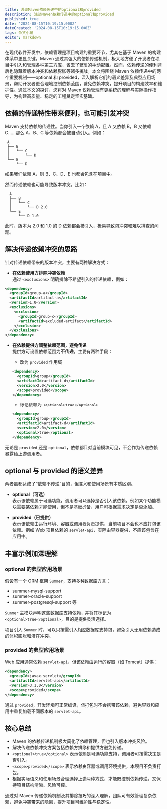 ```yaml
---
title: 浅谈Maven依赖传递中的optional和provided
description: 浅谈Maven依赖传递中的optional和provided
published: true
date: '2024-08-15T10:19:15.000Z'
dateCreated: '2024-08-15T10:19:15.000Z'
tags: 杂货小铺
editor: markdown
---
```


在现代软件开发中，依赖管理是项目构建的重要环节，尤其在基于 Maven 的构建体系中更显关键。Maven 通过其强大的依赖传递机制，极大地方便了开发者在项目中引入和管理各种第三方库，省去了繁琐的手动配置。然而，依赖传递的便利背后也隐藏着版本冲突和依赖膨胀等诸多挑战。本文将围绕 Maven 依赖传递中的两个重要机制——optional 和 provided，深入解析它们的语义差异及典型应用场景，帮助开发者更合理地控制依赖范围，避免依赖冲突，提升项目的构建效率和维护性。通过本文的探讨，您将对 Maven 依赖管理有更系统的理解与实际操作指导，为构建高质量、稳定的工程奠定坚实基础。

<!-- more -->

依赖的传递特性带来便利，也可能引发冲突
-----

Maven 支持依赖的传递性。当你引入一个依赖 A，且 A 又依赖 B，B 又依赖 C……那么 A、B、C 等依赖都会被自动引入。例如：

```
 A
 ├── B
 │   └── C
 │       └── D
 └── E
     └── D
```

如果我们依赖 A，则 B、C、D、E 也都会包含在项目中。

然而传递依赖也可能导致版本冲突。比如：

```
  A
  ├── B
  │   └── C
  │       └── D 2.0
  └── E
      └── D 1.0
```

此时，版本为 2.0 和 1.0 的 D 依赖都会被引入，极易导致包冲突和难以排查的问题。

解决传递依赖冲突的思路
-----

针对传递依赖带来的版本冲突，主要有两种解决方式：

- **在依赖使用方排除冲突依赖**  
  通过 `<exclusions>` 明确排除不希望引入的传递依赖，例如：

```xml
<dependency>
  <groupId>group-a</groupId>
  <artifactId>artifact-a</artifactId>
  <version>1.0</version>
  <exclusions>
    <exclusion>
      <groupId>group-c</groupId>
      <artifactId>excluded-artifact</artifactId>
    </exclusion>
  </exclusions>
</dependency>
```

- **在依赖提供方调整依赖范围，避免传递**  
  提供方可设置依赖范围为**不传递**，主要有两种手段：

    - 改为 `provided` 作用域

  ```xml
  <dependency>
    <groupId>group</groupId>
    <artifactId>artifact-d</artifactId>
    <version>2.0</version>
    <scope>provided</scope>
  </dependency>
  ```

    - 标记依赖为 `<optional>true</optional>`

  ```xml
  <dependency>
    <groupId>group</groupId>
    <artifactId>artifact-d</artifactId>
    <version>2.0</version>
    <optional>true</optional>
  </dependency>
  ```

无论是 `provided` 还是 `optional`，依赖都只对当前模块可见，不会作为传递依赖暴露给上游调用者。

optional 与 provided 的语义差异
-----

两者虽都达成了“依赖不传递”目的，但含义和使用场景有本质区别。

- **optional（可选）**  
  表示该依赖属于可选功能，调用者可以选择是否引入该依赖。例如某个功能模块需要某依赖才能使用，但不是基础必备，用户可根据需求决定是否添加。

- **provided（已提供）**  
  表示该依赖由运行环境、容器或调用者负责提供，当前项目不会也不应打包该依赖。例如 Web 项目依赖的 `servlet-api`，实际由容器提供，不应该包含在应用中。

丰富示例加深理解
-----

### optional 的典型应用场景

假设有一个 ORM 框架 `Summer`，支持多种数据库方言：

- summer-mysql-support
- summer-oracle-support
- summer-postgresql-support 等

`Summer` 主模块声明这些数据库支持依赖，并将其标记为 `<optional>true</optional>`，目的是提供灵活选择。

项目引入 `Summer` 时，可以只按需引入相应数据库支持包，避免引入无用依赖造成的体积膨胀和潜在冲突。

### provided 的典型应用场景

Web 应用通常依赖 `servlet-api`，但该依赖由运行的容器（如 Tomcat）提供：

```xml
<dependency>
  <groupId>javax.servlet</groupId>
  <artifactId>servlet-api</artifactId>
  <version>3.1.0</version>
  <scope>provided</scope>
</dependency>
```

通过 `provided`，开发环境可正常编译，但打包时不会携带该依赖，避免容器和应用中重复加载不同版本的 `servlet-api`。

核心总结
-----

- Maven 的依赖传递机制极大简化了依赖管理，但也引入版本冲突风险。
- 解决传递依赖冲突方案包括依赖方排除和提供方避免传递。
- `<optional>true</optional>` 表示依赖是可选功能支持，调用者可按需决策是否引入。
- `<scope>provided</scope>` 表示依赖由容器或调用环境提供，本项目不负责打包。
- 根据实际语义和使用场景合理选择上述两种方式，才能既控制依赖传递，又保持项目结构清晰、风险可控。

通过对 Maven 传递依赖机制及其排除技巧的深入理解，团队可有效管理复杂依赖，避免冲突带来的隐患，提升项目可维护性与稳定性。